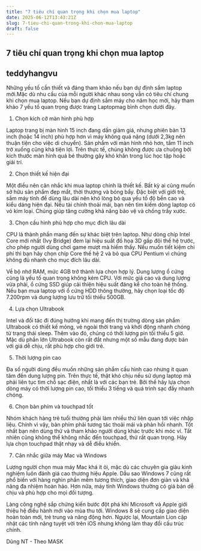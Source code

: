 ```yaml
---
title: "7 tiêu chí quan trọng khi chọn mua laptop"
date: 2025-06-12T13:43:21Z
slug: 7-tieu-chi-quan-trong-khi-chon-mua-laptop
draft: false
---
```


## 7 tiêu chí quan trọng khi chọn mua laptop

## teddyhangvu

Những yếu tố cần thiết và đáng tham khảo nếu bạn dự định sắm laptop mới.Mặc dù nhu cầu của mỗi người khác nhau song vẫn có tiêu chí chung khi chọn mua laptop. Nếu bạn dự định sắm máy cho năm học mới, hãy tham khảo 7 yếu tố quan trọng được trang Laptopmag bình chọn dưới đây.
 
1. Chọn kích cỡ màn hình phù hợp
 
Laptop trang bị màn hình 15 inch đang dần giảm giá, nhưng phiên bản 13 inch (hoặc 14 inch) phù hợp hơn vì máy không quá nặng (dưới 2,3kg nên thuận tiện cho việc di chuyển). Sản phẩm với màn hình nhỏ hơn, tầm 11 inch trở xuống cũng khá tiện lợi. Trên thực tế, chúng không được ưa chuộng bởi kích thước màn hình quá bé thường gây khó khăn trong lúc học tập hoặc giải trí.
 

 
2. Chọn thiết kế hiện đại
 
Một điều nên cân nhắc khi mua laptop chính là thiết kế. Bất kỳ ai cũng muốn sở hữu sản phẩm đẹp mắt, thời thượng và bóng bẩy. Đặc biệt với giới trẻ, sắm máy tính để dùng lâu dài nên khó lòng bỏ qua yếu tố độ bền cao và kiểu dáng hiện đại. Nếu tài chính thoải mái, bạn nên tìm kiếm dòng laptop có vỏ kim loại. Chúng giúp tăng cường khả năng bảo vệ và chống trầy xước.
 
 
 
3. Chọn cấu hình phù hợp cho mục đích lâu dài
 
CPU là thành phần mang đến sự khác biệt trên laptop. Như dòng chíp Intel Core mới nhất (Ivy Bridge) đem lại hiệu suất đồ họa 3D gấp đôi thế hệ trước, cho phép người dùng chơi game mượt mà hiếm thấy. Nếu muốn tiết kiệm chi phí thì bạn hãy chọn chíp Core thế hệ 2 và bỏ qua CPU Pentium vì chúng không đủ nhanh cho mục đích lâu dài.
 
Về bộ nhớ RAM, mức 4GB trở thành lựa chọn hợp lý. Dung lượng ổ cứng cũng là yếu tố quan trọng không kém CPU. Với mức giá cao và dung lượng vừa phải, ổ cứng SSD giúp cải thiện hiệu suất đáng kể cho toàn hệ thống. Nếu bạn mua laptop với ổ cứng HDD thông thường, hãy chọn loại tốc độ 7.200rpm và dung lượng lưu trữ tối thiểu 500GB.
 
 
 
4. Lựa chọn Ultrabook
 
Intel và đối tác đi đúng hướng khi mang đến thị trường dòng sản phẩm Ultrabook có thiết kế mỏng, vẻ ngoài thời trang và khởi động nhanh chóng từ trạng thái sleep. Thêm vào đó, chúng có thời lượng pin tối thiểu 5 giờ. Mặc dù phần lớn Ultrabook còn rất đắt nhưng một số mẫu đang được bán với giá dễ chịu, rất phù hợp cho giới trẻ.
 
 
 
5. Thời lượng pin cao
 
Đa số người dùng đều muốn những sản phẩm cấu hình cao nhưng ít quan tâm đến dung lượng pin. Trên thực tế, thật khó chịu nếu sử dụng laptop mà phải liên tục tìm chỗ sạc điện, nhất là với các bạn trẻ. Bởi thế hãy lựa chọn dòng máy có thời lượng pin cao, tối thiểu 3 tiếng và quá trình sạc đầy nhanh chóng.
 
 
 
6. Chọn bàn phím và touchpad tốt
 
Nhóm khách hàng trẻ tuổi thường phải làm nhiều thứ liên quan tới việc nhập liệu. Chính vì vậy, bàn phím phải tương tác thoải mái và phản hồi nhanh. Tốt nhất bạn nên dùng thử và tham khảo người dùng khác trước khi móc ví. Tất nhiên cũng không thể không nhắc đến touchpad, thứ rất quan trọng. Hãy lựa chọn touchpad thật nhạy và dễ điều khiển.
 
 
 
7. Cân nhắc giữa máy Mac và Windows
 
Lượng người chọn mua máy Mac khá ít ỏi, mặc dù các chuyên gia giàu kinh nghiệm luôn đánh giá cao thương hiệu Apple. Dẫu sao Windows 7 cũng rất phổ biến với hàng nghìn phần mềm tương thích, giao diện đơn giản và khả năng đa nhiệm hoàn hảo. Hơn nữa, máy tính Windows thường có giá bán dễ chịu và phù hợp cho mọi đối tượng.
 
Làng công nghệ sắp chứng kiến bước đột phá khi Microsoft và Apple giới thiệu hệ điều hành mới vào mùa thu tới. Windows 8 sẽ cung cấp giao diện hoàn toàn mới, trẻ trung và năng động hơn. Ngược lại, Mountain Lion cập nhật các tính năng tuyệt vời trên iOS nhưng không làm thay đổi cấu trúc chính.
  
Dũng NT - Theo MASK